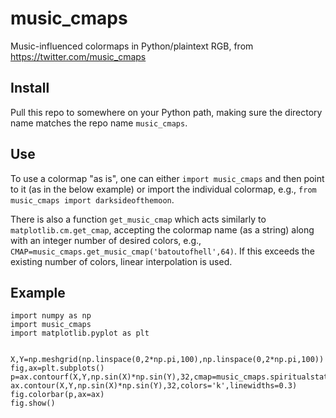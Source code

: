 # music_cmaps
Music-influenced colormaps in Python/plaintext RGB, from https://twitter.com/music_cmaps

## Install
Pull this repo to somewhere on your Python path, making sure the directory name matches the repo name `music_cmaps`. 

## Use
To use a colormap "as is", one can either `import music_cmaps` and then point to it (as in the below example) or import the individual colormap, e.g., `from music_cmaps import darksideofthemoon`. 

There is also a function `get_music_cmap` which acts similarly to `matplotlib.cm.get_cmap`, accepting the colormap name (as a string) along with an integer number of desired colors, e.g., `CMAP=music_cmaps.get_music_cmap('batoutofhell',64)`. If this exceeds the existing number of colors, linear interpolation is used.

## Example
```
import numpy as np
import music_cmaps
import matplotlib.pyplot as plt


X,Y=np.meshgrid(np.linspace(0,2*np.pi,100),np.linspace(0,2*np.pi,100))
fig,ax=plt.subplots()
p=ax.contourf(X,Y,np.sin(X)*np.sin(Y),32,cmap=music_cmaps.spiritualstate,vmin=-1,vmax=1)
ax.contour(X,Y,np.sin(X)*np.sin(Y),32,colors='k',linewidths=0.3)
fig.colorbar(p,ax=ax)
fig.show()
```
